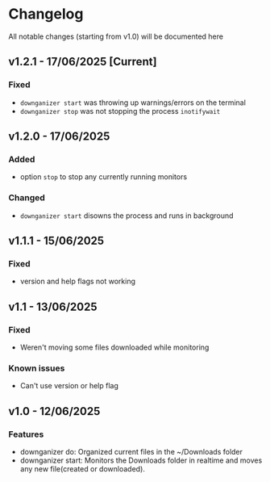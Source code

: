 # Changelog

All notable changes (starting from v1.0) will be documented here

<!-- options to add in the file: 
- Added
- Changed
- Depricated
- Removed
- Fixed
- Security -->

## v1.2.1 - 17/06/2025 [Current]

### Fixed

- `downganizer start` was throwing up warnings/errors on the terminal
- `downganizer stop` was not stopping the process `inotifywait`

## v1.2.0 - 17/06/2025

### Added

- option `stop` to stop any currently running monitors

### Changed

- `downganizer start` disowns the process and runs in background

## v1.1.1 - 15/06/2025

### Fixed

- version and help flags not working

## v1.1 - 13/06/2025

### Fixed

- Weren't moving some files downloaded while monitoring

### Known issues
    
- Can't use version or help flag

## v1.0 - 12/06/2025

### Features

- downganizer do: Organized current files in the ~/Downloads folder
- downganizer start: Monitors the Downloads folder in realtime and moves any new file(created or downloaded).